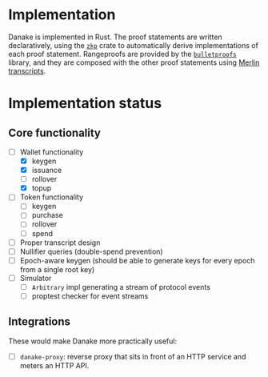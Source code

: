 # Implementation

Danake is implemented in Rust. The proof statements are written
declaratively, using the [`zkp`](https://docs.rs/zkp) crate to automatically
derive implementations of each proof statement. Rangeproofs are provided by
the [`bulletproofs`](https://docs.rs/bulletproofs) library, and they are
composed with the other proof statements using [Merlin
transcripts](https://merlin.cool).

# Implementation status

## Core functionality

- [ ] Wallet functionality
  - [x] keygen
  - [x] issuance
  - [ ] rollover
  - [x] topup
- [ ] Token functionality
  - [ ] keygen
  - [ ] purchase
  - [ ] rollover
  - [ ] spend
- [ ] Proper transcript design
- [ ] Nullifier queries (double-spend prevention)
- [ ] Epoch-aware keygen (should be able to generate keys for every epoch from a single root key)
- [ ] Simulator
  - [ ] `Arbitrary` impl generating a stream of protocol events
  - [ ] proptest checker for event streams

## Integrations

These would make Danake more practically useful:

- [ ] `danake-proxy`: reverse proxy that sits in front of an HTTP service and meters an HTTP API.